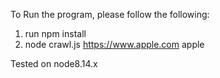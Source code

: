 To Run the program, please follow the following:

1. run npm install
2. node crawl.js https://www.apple.com apple

Tested on node8.14.x